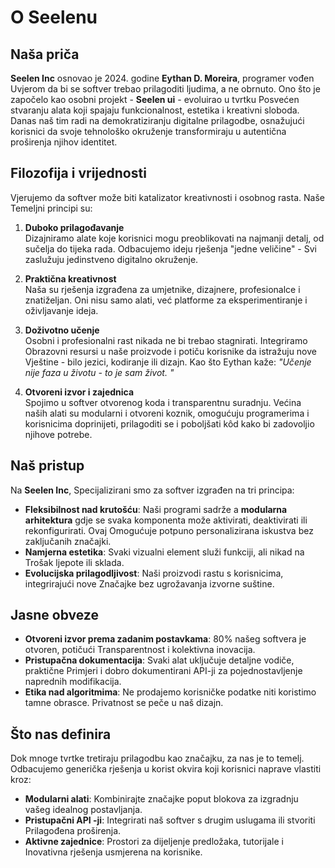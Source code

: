 # O Seelenu

## Naša priča

**Seelen Inc** osnovao je 2024. godine **Eythan D. Moreira**, programer vođen
Uvjerom da bi se softver trebao prilagoditi ljudima, a ne obrnuto. Ono što je
započelo kao osobni projekt - **Seelen ui** - evoluirao u tvrtku Posvećen
stvaranju alata koji spajaju funkcionalnost, estetika i kreativni sloboda. Danas
naš tim radi na demokratiziranju digitalne prilagodbe, osnažujući korisnici da
svoje tehnološko okruženje transformiraju u autentična proširenja njihov
identitet.

## Filozofija i vrijednosti

Vjerujemo da softver može biti katalizator kreativnosti i osobnog rasta. Naše
Temeljni principi su:

1. **Duboko prilagođavanje**\
   Dizajniramo alate koje korisnici mogu preoblikovati na najmanji detalj, od
   sučelja do tijeka rada. Odbacujemo ideju rješenja "jedne veličine" \- Svi
   zaslužuju jedinstveno digitalno okruženje.

2. **Praktična kreativnost**\
   Naša su rješenja izgrađena za umjetnike, dizajnere, profesionalce i
   znatiželjan. Oni nisu samo alati, već platforme za eksperimentiranje i
   oživljavanje ideja.

3. **Doživotno učenje**\
   Osobni i profesionalni rast nikada ne bi trebao stagnirati. Integriramo
   Obrazovni resursi u naše proizvode i potiču korisnike da istražuju nove
   Vještine - bilo jezici, kodiranje ili dizajn. Kao što Eythan kaže: _"Učenje
   nije faza u životu - to je sam život. "_

4. **Otvoreni izvor i zajednica**\
   Spojimo u softver otvorenog koda i transparentnu suradnju. Većina naših alati
   su modularni i otvoreni koznik, omogućuju programerima i korisnicima
   doprinijeti, prilagoditi se i poboljšati kôd kako bi zadovoljio njihove
   potrebe.

## Naš pristup

Na **Seelen Inc**, Specijalizirani smo za softver izgrađen na tri principa:

- **Fleksibilnost nad krutošću**: Naši programi sadrže a **modularna
  arhitektura** gdje se svaka komponenta može aktivirati, deaktivirati ili
  rekonfigurirati. Ovaj Omogućuje potpuno personalizirana iskustva bez
  zaključanih značajki.
- **Namjerna estetika**: Svaki vizualni element služi funkciji, ali nikad na
  Trošak ljepote ili sklada.
- **Evolucijska prilagodljivost**: Naši proizvodi rastu s korisnicima,
  integrirajući nove Značajke bez ugrožavanja izvorne suštine.

## Jasne obveze

- **Otvoreni izvor prema zadanim postavkama**: 80% našeg softvera je otvoren,
  potičući Transparentnost i kolektivna inovacija.
- **Pristupačna dokumentacija**: Svaki alat uključuje detaljne vodiče, praktične
  Primjeri i dobro dokumentirani API-ji za pojednostavljenje naprednih
  modifikacija.
- **Etika nad algoritmima**: Ne prodajemo korisničke podatke niti koristimo
  tamne obrasce. Privatnost se peče u naš dizajn.

## Što nas definira

Dok mnoge tvrtke tretiraju prilagodbu kao značajku, za nas je to temelj.
Odbacujemo generička rješenja u korist okvira koji korisnici naprave vlastiti
kroz:

- **Modularni alati**: Kombinirajte značajke poput blokova za izgradnju vašeg
  idealnog postavljanja.
- **Pristupačni API -ji**: Integrirati naš softver s drugim uslugama ili
  stvoriti Prilagođena proširenja.
- **Aktivne zajednice**: Prostori za dijeljenje predložaka, tutorijale i
  Inovativna rješenja usmjerena na korisnike.
